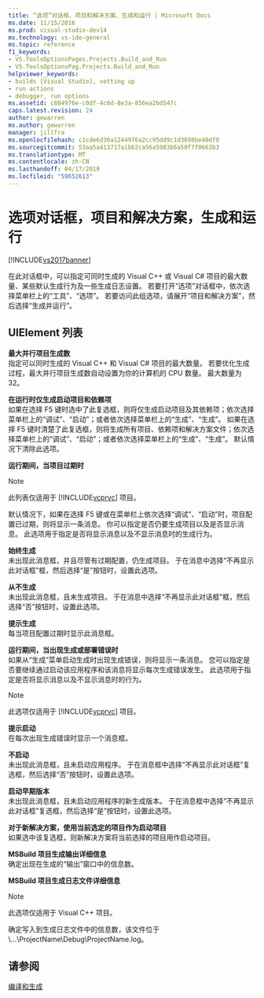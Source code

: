 ```yaml
---
title: “选项”对话框、项目和解决方案、生成和运行 | Microsoft Docs
ms.date: 11/15/2016
ms.prod: visual-studio-dev14
ms.technology: vs-ide-general
ms.topic: reference
f1_keywords:
- VS.ToolsOptionsPages.Projects.Build_and_Run
- VS.ToolsOptionsPag.Projects.Build_and_Run
helpviewer_keywords:
- builds [Visual Studio], setting up
- run actions
- debugger, run options
ms.assetid: c884976e-c0df-4c6d-8e3a-856ea2bd547c
caps.latest.revision: 24
author: gewarren
ms.author: gewarren
manager: jillfra
ms.openlocfilehash: c1cde6d36a1244976a2cc95dd9c1d3698be40df0
ms.sourcegitcommit: 53aa5a413717a1b62ca56a5983b6a50f7f0663b3
ms.translationtype: MT
ms.contentlocale: zh-CN
ms.lasthandoff: 04/17/2019
ms.locfileid: "59652613"
---
```

# <a name="options-dialog-box--projects-and-solutions-build-and-run"></a>选项对话框，项目和解决方案，生成和运行
[!INCLUDE[vs2017banner](../../includes/vs2017banner.md)]

在此对话框中，可以指定可同时生成的 Visual C++ 或 Visual C# 项目的最大数量、某些默认生成行为及一些生成日志设置。 若要打开“选项”对话框中，依次选择菜单栏上的“工具”、“选项”。 若要访问此组选项，请展开“项目和解决方案”，然后选择“生成并运行”。  
  
## <a name="uielement-list"></a>UIElement 列表  
 **最大并行项目生成数**  
 指定可以同时生成的 Visual C++ 和 Visual C# 项目的最大数量。 若要优化生成过程，最大并行项目生成数自动设置为你的计算机的 CPU 数量。 最大数量为 32。  
  
 **在运行时仅生成启动项目和依赖项**  
 如果在选择 F5 键时选中了此复选框，则将仅生成启动项目及其依赖项；依次选择菜单栏上的“调试”、“启动”；或者依次选择菜单栏上的“生成”、“生成”。 如果在选择 F5 键时清楚了此复选框，则将生成所有项目、依赖项和解决方案文件；依次选择菜单栏上的“调试”、“启动”；或者依次选择菜单栏上的“生成”、“生成”。 默认情况下清除此选项。  
  
 **运行期间，当项目过期时**  
 > [!NOTE]
>  此列表仅适用于 [!INCLUDE[vcprvc](../../includes/vcprvc-md.md)] 项目。  
  
 默认情况下，如果在选择 F5 键或在菜单栏上依次选择“调试”、“启动”时，项目配置已过期，则将显示一条消息。 你可以指定是否仍要生成项目以及是否显示消息。 此选项用于指定是否将显示消息以及不显示消息时的生成行为。  
  
 **始终生成**  
 未出现此消息框，并且尽管有过期配置，仍生成项目。 于在消息中选择“不再显示此对话框”框，然后选择“是”按钮时，设置此选项。  
  
 **从不生成**  
 未出现此消息框，且未生成项目。 于在消息中选择“不再显示此对话框”框，然后选择“否”按钮时，设置此选项。  
  
 **提示生成**  
 每当项目配置过期时显示此消息框。  
  
 **运行期间，当出现生成或部署错误时**  
 如果从“生成”菜单启动生成时出现生成错误，则将显示一条消息。 您可以指定是否要继续通过启动该应用程序和该消息将显示每次生成错误发生。 此选项用于指定是否将显示消息以及不显示消息时的行为。  
  
> [!NOTE]
>  此选项仅适用于 [!INCLUDE[vcprvc](../../includes/vcprvc-md.md)] 项目。  
  
 **提示启动**  
 在每次出现生成错误时显示一个消息框。  
  
 **不启动**  
 未出现此消息框，且未启动应用程序。 于在消息框中选择“不再显示此对话框”复选框，然后选择“否”按钮时，设置此选项。  
  
 **启动早期版本**  
 未出现此消息框，且未启动应用程序的新生成版本。 于在消息框中选择“不再显示此对话框”复选框，然后选择“是”按钮时，设置此选项。  
  
 **对于新解决方案，使用当前选定的项目作为启动项目**  
 如果选中该复选框，则新解决方案将当前选择的项目用作启动项目。  
  
 **MSBuild 项目生成输出详细信息**  
 确定出现在生成的“输出”窗口中的信息数。  
  
 **MSBuild 项目生成日志文件详细信息**  
 > [!NOTE]
>  此选项仅适用于 Visual C++ 项目。  
  
 确定写入到生成日志文件中的信息数，该文件位于 \\...\\ProjectName\Debug\\ProjectName.log。  
  
## <a name="see-also"></a>请参阅  
 [编译和生成](../../ide/compiling-and-building-in-visual-studio.md)
